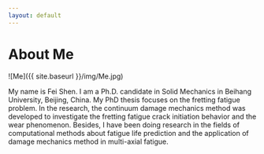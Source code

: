 ```yaml
---
layout: default
---
```


# About Me

![Me]({{ site.baseurl }}/img/Me.jpg)

My name is Fei Shen. I am a Ph.D. candidate in Solid Mechanics in Beihang University, Beijing, China. My PhD thesis focuses on the fretting fatigue problem. In the research, the continuum damage mechanics method was developed to investigate the fretting fatigue crack initiation behavior and the wear phenomenon. Besides, I have been doing research in the fields of computational methods about fatigue life prediction and the application of damage mechanics method in multi-axial fatigue.    
  